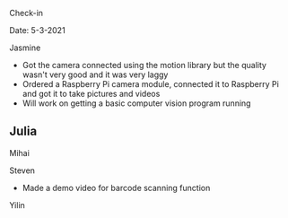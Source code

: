 Check-in

Date: 5-3-2021

Jasmine
- Got the camera connected using the motion library but the quality wasn't very good and it was very laggy
- Ordered a Raspberry Pi camera module, connected it to Raspberry Pi and got it to take pictures and videos
- Will work on getting a basic computer vision program running

Julia
- 

Mihai

Steven
- Made a demo video for barcode scanning function

Yilin
